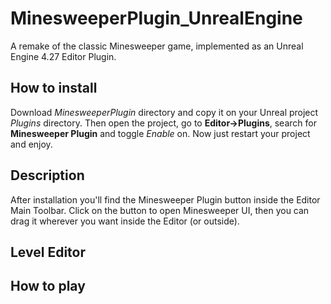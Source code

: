 # MinesweeperPlugin_UnrealEngine
A remake of the classic Minesweeper game, implemented as an Unreal Engine 4.27 Editor Plugin.

## How to install

Download *MinesweeperPlugin* directory and copy it on your Unreal project *Plugins* directory. Then open the project, go to **Editor->Plugins**, search for **Minesweeper Plugin** and toggle *Enable* on. Now just restart your project and enjoy.

## Description

After installation you'll find the Minesweeper Plugin button inside the Editor Main Toolbar. Click on the button to open Minesweeper UI, then you can drag it wherever you want inside the Editor (or outside).


## Level Editor

## How to play

